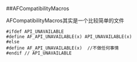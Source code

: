 ##AFCompatibilityMacros

AFCompatibilityMacros其实是一个比较简单的文件

	#ifdef API_UNAVAILABLE
    #define AF_API_UNAVAILABLE(x) API_UNAVAILABLE(x)
	#else
    #define AF_API_UNAVAILABLE(x)  //不做任何事情
	#endif // API_UNAVAILABLE
	



